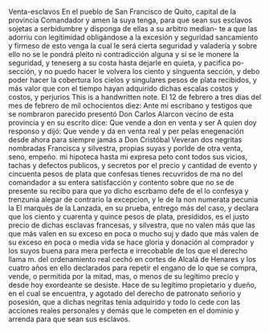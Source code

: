 Venta-esclavos
En el pueblo de San Francisco de Quito, capital de la provincia
Comandador y amen la suya tenga, para que sean sus esclavos
sojetas a serbidumbre y disponga de ellas a su arbitro median-
te a que las adorriu con legitimidad obligándose a la excesión
y seguridad sancamiento y firmeso de esto venga la cual le
será cierta seguridad y valadería y sobre ello no se le pondrá pleito ni contradicción alguna y si se le monere la seguridad, y teneserg a su costa hasta dejarle en quieta, y pacifica po- sección, y no puedo hacer le volvera los ciento y singuenta
sección,
y debo poder hacer la cobertura los cielos y singulares
pesos de plata recibidos,
y más valor que con el tiempo hayan
adquirido dichas escalas costos y costos,
y perjurios
This is a handwritten note.
El 12 de febrero a tres días del mes de febrero de mil ochocientos diez: Ante mi escribano y testigos que se nombraron parecido presentó Don Carlos Alarcon vecino de esta provincia y en su escrito dice: Que vende a don en venta y ser
A quien doy responso y dijó: Que vende y da en venta real y per pelas enegenación desde ahora para siempre jamás a Don Cristóbal Veveran dos negritas nombradas Francisca y silvestra, propias suyas y porlde de otra venta, seno, empeño.
mi hipoteca hasta mi expresa peto cont todos sus vicios, tachas y defectos publicos, y secretos por el precio y cantidad de evento y cincuenta pesos de plata que confesas tienes recuvridos de ma
no del comandador a su entera satisfacción y contento sobre
que no se de presente su recibo para que yo dicho
escrbamo defe de el lo confesya y trenzunia alegar de
contrario la excepcion, y le de la non numerata pecunia la
El marqués de la Lanzada, en su prueba, entrego más del caso, y declara que los ciento y cuarenta y quince pesos de plata, presididos, es el justo precio de dichas esclavas francesas, y silvestra, que no valen más que las que más valen en su exceso en poca o mucho suj
y dado que más valen de su exceso en poca o media vida se hace gloria y donación al comprador y los suyos buena para mera perfecta e irrecobable de los que el derecho llama m.
del ordenamiento real cechó en cortes de Alcalá de Henares y los cuatro años en ello declarados para repetir el engano de lo que se compra, vende, o permitida por la mitad, mas, o menos de su legítimo precio y desde hoy exordeante se desiste.
Hace de su legítimo propietario y dueño, en el cual se encuentra, y agotado del derecho de patronato señorío y posesión, que a dichas negritas tenía adquirido y todo lo cede con las acciones reales personales y demás que le competen en el dominio y arrenda para que sean sus esclavos.